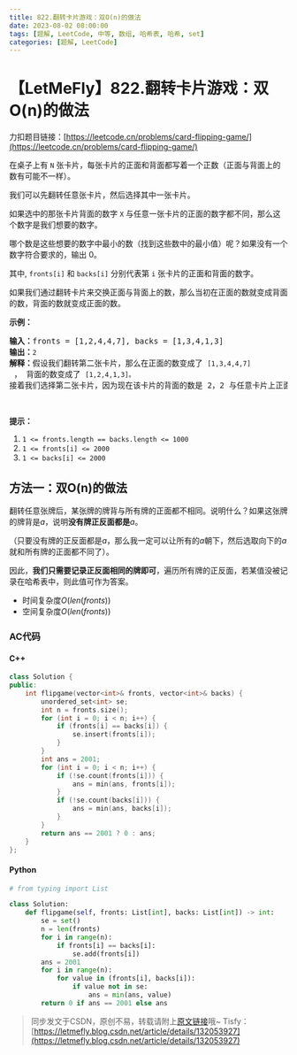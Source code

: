 ```yaml
---
title: 822.翻转卡片游戏：双O(n)的做法
date: 2023-08-02 08:00:00
tags: [题解, LeetCode, 中等, 数组, 哈希表, 哈希, set]
categories: [题解, LeetCode]
---
```


# 【LetMeFly】822.翻转卡片游戏：双O(n)的做法

力扣题目链接：[https://leetcode.cn/problems/card-flipping-game/](https://leetcode.cn/problems/card-flipping-game/)

<p>在桌子上有 <code>N</code> 张卡片，每张卡片的正面和背面都写着一个正数（正面与背面上的数有可能不一样）。</p>

<p>我们可以先翻转任意张卡片，然后选择其中一张卡片。</p>

<p>如果选中的那张卡片背面的数字 <code>X</code> 与任意一张卡片的正面的数字都不同，那么这个数字是我们想要的数字。</p>

<p>哪个数是这些想要的数字中最小的数（找到这些数中的最小值）呢？如果没有一个数字符合要求的，输出 0。</p>

<p>其中, <code>fronts[i]</code>&nbsp;和&nbsp;<code>backs[i]</code>&nbsp;分别代表第&nbsp;<code>i</code>&nbsp;张卡片的正面和背面的数字。</p>

<p>如果我们通过翻转卡片来交换正面与背面上的数，那么当初在正面的数就变成背面的数，背面的数就变成正面的数。</p>

<p><strong>示例：</strong></p>

<pre>
<strong>输入：</strong>fronts = [1,2,4,4,7], backs = [1,3,4,1,3]
<strong>输出：</strong><code>2</code>
<strong>解释：</strong>假设我们翻转第二张卡片，那么在正面的数变成了 <code>[1,3,4,4,7]</code> ， 背面的数变成了 <code>[1,2,4,1,3]。</code>
接着我们选择第二张卡片，因为现在该卡片的背面的数是 2，2 与任意卡片上正面的数都不同，所以 2 就是我们想要的数字。</pre>

<p>&nbsp;</p>

<p><strong>提示：</strong></p>

<ol>
	<li><code>1 &lt;= fronts.length == backs.length&nbsp;&lt;=&nbsp;1000</code></li>
	<li><code>1 &lt;=&nbsp;fronts[i]&nbsp;&lt;= 2000</code></li>
	<li><code>1 &lt;= backs[i]&nbsp;&lt;= 2000</code></li>
</ol>


    
## 方法一：双O(n)的做法

翻转任意张牌后，某张牌的牌背与所有牌的正面都不相同。说明什么？如果这张牌的牌背是$a$，说明**没有牌正反面都是**$a$。

（只要没有牌的正反面都是$a$，那么我一定可以让所有的$a$朝下，然后选取向下的$a$就和所有牌的正面都不同了）。

因此，**我们只需要记录正反面相同的牌即可**，遍历所有牌的正反面，若某值没被记录在哈希表中，则此值可作为答案。

+ 时间复杂度$O(len(fronts))$
+ 空间复杂度$O(len(fronts))$

### AC代码

#### C++

```cpp
class Solution {
public:
    int flipgame(vector<int>& fronts, vector<int>& backs) {
        unordered_set<int> se;
        int n = fronts.size();
        for (int i = 0; i < n; i++) {
            if (fronts[i] == backs[i]) {
                se.insert(fronts[i]);
            }
        }
        int ans = 2001;
        for (int i = 0; i < n; i++) {
            if (!se.count(fronts[i])) {
                ans = min(ans, fronts[i]);
            }
            if (!se.count(backs[i])) {
                ans = min(ans, backs[i]);
            }
        }
        return ans == 2001 ? 0 : ans;
    }
};
```

#### Python

```python
# from typing import List

class Solution:
    def flipgame(self, fronts: List[int], backs: List[int]) -> int:
        se = set()
        n = len(fronts)
        for i in range(n):
            if fronts[i] == backs[i]:
                se.add(fronts[i])
        ans = 2001
        for i in range(n):
            for value in (fronts[i], backs[i]):
                if value not in se:
                    ans = min(ans, value)
        return 0 if ans == 2001 else ans
```

> 同步发文于CSDN，原创不易，转载请附上[原文链接](https://blog.letmefly.xyz/2023/08/02/LeetCode%200822.%E7%BF%BB%E8%BD%AC%E5%8D%A1%E7%89%87%E6%B8%B8%E6%88%8F/)哦~
> Tisfy：[https://letmefly.blog.csdn.net/article/details/132053927](https://letmefly.blog.csdn.net/article/details/132053927)
